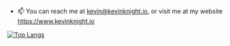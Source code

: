 
- 📫 You can reach me at kevin@kevinknight.io, or visit me at my website https://www.kevinknight.io

<!---
tgodkev/tgodkev is a ✨ special ✨ repository because its `README.md` (this file) appears on your GitHub profile.
You can click the Preview link to take a look at your changes.
--->
[![Top Langs](https://github-readme-stats.vercel.app/api/top-langs/?username=tgodkev&layout=large&theme=dark)](https://github.com/tgodkev/github-readme-stats)
